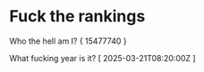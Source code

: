 # Fuck the rankings

Who the hell am I?
{ 15477740 }

What fucking year is it?
[ 2025-03-21T08:20:00Z ]
